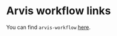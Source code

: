 # Arvis workflow links

You can find `arvis-workflow` [here](https://github.com/jopemachine/arvis-store/blob/master/docs/workflow-links.md).